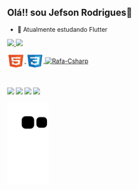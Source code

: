 ## Olá!! sou Jefson Rodrigues👋

- 🔭 Atualmente estudando Flutter




 <div>
  <a href="https://github.com/JefsonRodrigues">
  <img height="180em" src="https://github-readme-stats.vercel.app/api?username=JefsonRodrigues&show_icons=true&theme=dark&include_all_commits=true&count_private=true"/>
  <img height="180em" src="https://github-readme-stats.vercel.app/api/top-langs/?username=JefsonRodrigues&layout=compact&langs_count=7&theme=dark"/>
</div>
<div style="display: inline_block"><br>
  <img align="center" alt="Rafa-HTML" height="30" width="40" src="https://raw.githubusercontent.com/devicons/devicon/master/icons/html5/html5-original.svg">
  <img align="center" alt="Rafa-CSS" height="30" width="40" src="https://raw.githubusercontent.com/devicons/devicon/master/icons/css3/css3-original.svg">
  <img align="center" alt="Rafa-Csharp" height="30" width="40" src="https://cdn.jsdelivr.net/gh/devicons/devicon/icons/flutter/flutter-plain.svg">
</div>
  
  ##

 <div style="display: inline_block"><br>
<a href="https://www.linkedin.com/in/jefson-rodrigues-629b851a6/" target="_blank"><img src="https://img.shields.io/badge/-LinkedIn-%230077B5?style=for-the-badge&logo=linkedin&logoColor=white" target="_blank"></a> 
</a> 
  <a href = "mailto:jefson201404jr@gmail.com"><img src="https://img.shields.io/badge/-Gmail-%23333?style=for-the-badge&logo=gmail&logoColor=white" target="_blank"></a>
 </a>
<a href="https://www.twitch.tv/happy024" target="_blank"><img src="https://img.shields.io/badge/Twitch-9146FF?style=for-the-badge&logo=twitch&logoColor=white" target="_blank"></a>
 <a href="" target="_blank"><img src="https://img.shields.io/badge/Discord-7289DA?style=for-the-badge&logo=discord&logoColor=white" target="_blank"> 
  </div>

  ![Snake animation](https://github.com/rafaballerini/rafaballerini/blob/output/github-contribution-grid-snake.svg)
 
